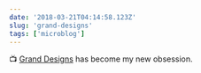 ```yaml
---
date: '2018-03-21T04:14:58.123Z'
slug: 'grand-designs'
tags: ['microblog']
---
```


📺 [Grand Designs](https://www.netflix.com/title/80160755) has become my new obsession.
